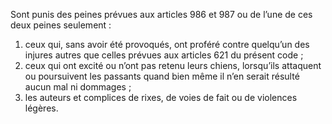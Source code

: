 Sont punis des peines prévues aux articles 986 et 987 ou de l’une de ces deux peines seulement :
1. ceux qui, sans avoir été provoqués, ont proféré contre quelqu’un des injures autres que celles prévues aux articles 621 du présent code ;
2. ceux qui ont excité ou n’ont pas retenu leurs chiens, lorsqu’ils attaquent ou poursuivent les passants quand bien même il n’en serait résulté aucun mal ni dommages ;
3. les auteurs et complices de rixes, de voies de fait ou de violences légères.